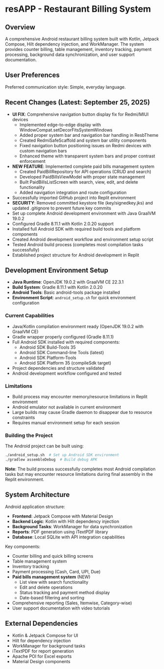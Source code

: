# resAPP - Restaurant Billing System

## Overview
A comprehensive Android restaurant billing system built with Kotlin, Jetpack Compose, Hilt dependency injection, and WorkManager. The system provides counter billing, table management, inventory tracking, payment processing, background data synchronization, and user support documentation.

## User Preferences
Preferred communication style: Simple, everyday language.

## Recent Changes (Latest: September 25, 2025)
- **UI FIX**: Comprehensive navigation button display fix for Redmi/MIUI devices
  - Implemented edge-to-edge display with WindowCompat.setDecorFitsSystemWindows
  - Added proper system bar and navigation bar handling in ResbTheme
  - Created RedmiSafeScaffold and system bar utility components
  - Fixed navigation button positioning issues on Redmi devices with custom navigation bars
  - Enhanced theme with transparent system bars and proper contrast enforcement
- **NEW FEATURE**: Implemented complete paid bills management system
  - Created PaidBillRepository for API operations (CRUD and search)
  - Developed PaidBillsViewModel with proper state management
  - Built PaidBillsListScreen with search, view, edit, and delete functionality
  - Added navigation integration and route configuration
- Successfully imported GitHub project into Replit environment
- **SECURITY**: Removed committed keystore file (key/signedkey.jks) and updated .gitignore to prevent future key commits
- Set up complete Android development environment with Java GraalVM 19.0.2
- Configured Gradle 8.11.1 with Kotlin 2.0.20 support
- Installed full Android SDK with required build tools and platform components
- Created Android development workflow and environment setup script
- Tested Android build process (completes most compilation tasks successfully)
- Established project structure for Android development in Replit

## Development Environment Setup
- **Java Runtime**: OpenJDK 19.0.2 with GraalVM CE 22.3.1
- **Build System**: Gradle 8.11.1 with Kotlin 2.0.20
- **Android Tools**: Basic android-tools package installed
- **Environment Script**: `android_setup.sh` for quick environment configuration

### Current Capabilities
- Java/Kotlin compilation environment ready (OpenJDK 19.0.2 with GraalVM CE)
- Gradle wrapper properly configured (Gradle 8.11.1)
- Full Android SDK installed with required components:
  - Android SDK Build-Tools 35
  - Android SDK Command-line Tools (latest)
  - Android SDK Platform-Tools
  - Android SDK Platform 35 (compileSdk target)
- Project dependencies and structure validated
- Android development workflow configured and tested

### Limitations
- Build process may encounter memory/resource limitations in Replit environment
- Android emulator not available in current environment
- Large builds may cause Gradle daemon to disappear due to resource constraints
- Requires manual environment setup for each session

### Building the Project
The Android project can be built using:
```bash
./android_setup.sh  # Set up Android SDK environment
./gradlew assembleDebug  # Build debug APK
```

**Note**: The build process successfully completes most Android compilation tasks but may encounter resource limitations during final assembly in the Replit environment.

## System Architecture
Android application structure:
- **Frontend**: Jetpack Compose with Material Design
- **Backend Logic**: Kotlin with Hilt dependency injection
- **Background Tasks**: WorkManager for data synchronization
- **Reports**: PDF generation using iTextPDF library
- **Database**: Local SQLite with API integration capabilities

Key components:
- Counter billing and quick billing screens
- Table management system
- Inventory tracking
- Payment processing (Cash, Card, UPI, Due)
- **Paid bills management system** (NEW)
  - List view with search functionality
  - Edit and delete operations
  - Status tracking and payment method display
  - Date-based filtering and sorting
- Comprehensive reporting (Sales, Itemwise, Category-wise)
- User support documentation with video tutorials

## External Dependencies
- Kotlin & Jetpack Compose for UI
- Hilt for dependency injection
- WorkManager for background tasks
- iTextPDF for report generation
- Apache POI for Excel exports
- Material Design components